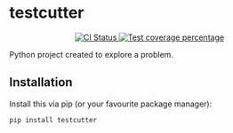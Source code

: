 # testcutter

<p align="center">
  <a href="https://github.com/romanchyla/testcutter/actions?query=workflow%3ACI">
    <img src="https://img.shields.io/github/workflow/status/romanchyla/testcutter/CI/main?label=CI&logo=github&style=flat-square" alt="CI Status" >
  </a>
  <a href="https://codecov.io/gh/romanchyla/testcutter">
    <img src="https://img.shields.io/codecov/c/github/romanchyla/testcutter.svg?logo=codecov&logoColor=fff&style=flat-square" alt="Test coverage percentage">
  </a>
</p>


Python project created to explore a problem.

## Installation

Install this via pip (or your favourite package manager):

`pip install testcutter`


